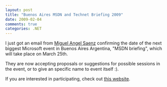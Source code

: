 ```yaml
---
layout: post
title: "Buenos Aires MSDN and Technet Briefing 2009"
date: 2009-02-04
comments: true
categories: .NET
---
```


I just got an email from [Miguel Angel
Saenz](http://blogs.msdn.com/masaez) confirming the date of the next
biggest Microsoft event in Buenos Aires Argentina, "MSDN briefing",
which will take place on March 25th.

They are now accepting proposals or suggestions for possible sessions in
the event, or to give an specific name to event itself :).

If you are interested in participating, check out [this
website](http://www.puertadeenlace.net/).

